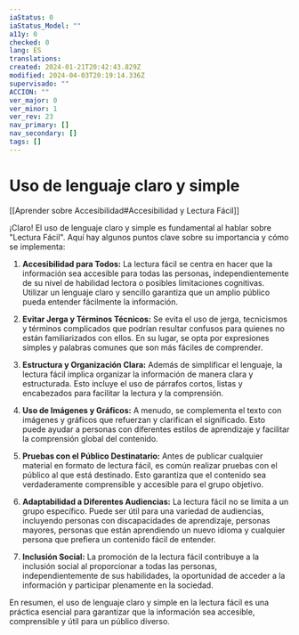 ```yaml
---
iaStatus: 0
iaStatus_Model: ""
a11y: 0
checked: 0
lang: ES
translations: 
created: 2024-01-21T20:42:43.829Z
modified: 2024-04-03T20:19:14.336Z
supervisado: ""
ACCION: ""
ver_major: 0
ver_minor: 1
ver_rev: 23
nav_primary: []
nav_secondary: []
tags: []
---
```

# Uso de lenguaje claro y simple

[[Aprender sobre Accesibilidad#Accesibilidad y Lectura Fácil]]

¡Claro! El uso de lenguaje claro y simple es fundamental al hablar sobre "Lectura Fácil". Aquí hay algunos puntos clave sobre su importancia y cómo se implementa:

1. **Accesibilidad para Todos:** La lectura fácil se centra en hacer que la información sea accesible para todas las personas, independientemente de su nivel de habilidad lectora o posibles limitaciones cognitivas. Utilizar un lenguaje claro y sencillo garantiza que un amplio público pueda entender fácilmente la información.

2. **Evitar Jerga y Términos Técnicos:** Se evita el uso de jerga, tecnicismos y términos complicados que podrían resultar confusos para quienes no están familiarizados con ellos. En su lugar, se opta por expresiones simples y palabras comunes que son más fáciles de comprender.

3. **Estructura y Organización Clara:** Además de simplificar el lenguaje, la lectura fácil implica organizar la información de manera clara y estructurada. Esto incluye el uso de párrafos cortos, listas y encabezados para facilitar la lectura y la comprensión.

4. **Uso de Imágenes y Gráficos:** A menudo, se complementa el texto con imágenes y gráficos que refuerzan y clarifican el significado. Esto puede ayudar a personas con diferentes estilos de aprendizaje y facilitar la comprensión global del contenido.

5. **Pruebas con el Público Destinatario:** Antes de publicar cualquier material en formato de lectura fácil, es común realizar pruebas con el público al que está destinado. Esto garantiza que el contenido sea verdaderamente comprensible y accesible para el grupo objetivo.

6. **Adaptabilidad a Diferentes Audiencias:** La lectura fácil no se limita a un grupo específico. Puede ser útil para una variedad de audiencias, incluyendo personas con discapacidades de aprendizaje, personas mayores, personas que están aprendiendo un nuevo idioma y cualquier persona que prefiera un contenido fácil de entender.

7. **Inclusión Social:** La promoción de la lectura fácil contribuye a la inclusión social al proporcionar a todas las personas, independientemente de sus habilidades, la oportunidad de acceder a la información y participar plenamente en la sociedad.

En resumen, el uso de lenguaje claro y simple en la lectura fácil es una práctica esencial para garantizar que la información sea accesible, comprensible y útil para un público diverso.